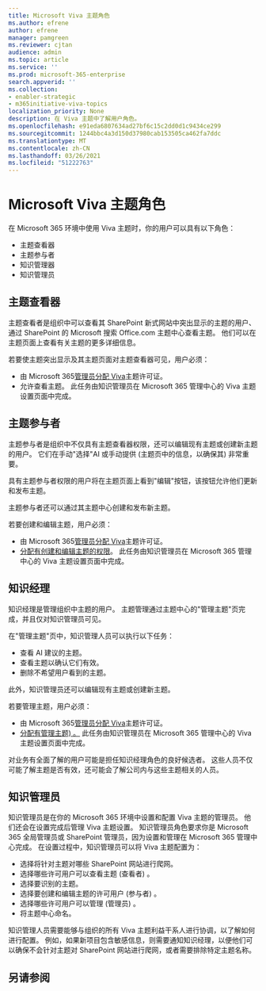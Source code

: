 ```yaml
---
title: Microsoft Viva 主题角色
ms.author: efrene
author: efrene
manager: pamgreen
ms.reviewer: cjtan
audience: admin
ms.topic: article
ms.service: ''
ms.prod: microsoft-365-enterprise
search.appverid: ''
ms.collection:
- enabler-strategic
- m365initiative-viva-topics
localization_priority: None
description: 在 Viva 主题中了解用户角色。
ms.openlocfilehash: e91eda6807634ad27bf6c15c2dd0d1c9434ce299
ms.sourcegitcommit: 1244bbc4a3d150d37980cab153505ca462fa7ddc
ms.translationtype: MT
ms.contentlocale: zh-CN
ms.lasthandoff: 03/26/2021
ms.locfileid: "51222763"
---
```

# <a name="microsoft-viva-topics-roles"></a>Microsoft Viva 主题角色 

在 Microsoft 365 环境中使用 Viva 主题时，你的用户可以具有以下角色：
-   主题查看器
-   主题参与者
-   知识管理器
-   知识管理员

## <a name="topic-viewer"></a>主题查看器

主题查看者是组织中可以查看其 SharePoint 新式网站中突出显示的主题的用户、通过 SharePoint 的 Microsoft 搜索 Office.com 主题中心查看主题。 他们可以在主题页面上查看有关主题的更多详细信息。 

若要使主题突出显示及其主题页面对主题查看器可见，用户必须：
-   由 Microsoft 365[管理员分配 Viva](./set-up-topic-experiences.md#assign-licenses)主题许可证。
-   允许查看主题。 此任务由知识管理员在 Microsoft 365 管理中心的 Viva 主题设置页面中完成。


## <a name="topic-contributors"></a>主题参与者

主题参与者是组织中不仅具有主题查看器权限，还可以编辑现有主题或创建新主题的用户。 它们在手动"选择"AI 或手动提供 (主题页中的信息，以确保其) 非常重要。

具有主题参与者权限的用户将在主题页面上看到"编辑"按钮，该按钮允许他们更新和发布主题。

主题参与者还可以通过其主题中心创建和发布新主题。

若要创建和编辑主题，用户必须：

-   由 Microsoft 365[管理员分配 Viva](./set-up-topic-experiences.md#assign-licenses)主题许可证。
-   [分配有创建和编辑主题的权限](./topic-experiences-user-permissions.md)。 此任务由知识管理员在 Microsoft 365 管理中心的 Viva 主题设置页面中完成。

## <a name="knowledge-managers"></a>知识经理

知识经理是管理组织中主题的用户。  主题管理通过主题中心的"管理主题"页完成，并且仅对知识管理员可见。

在"管理主题"页中，知识管理人员可以执行以下任务：
-   查看 AI 建议的主题。
-   查看主题以确认它们有效。
-   删除不希望用户看到的主题。

此外，知识管理员还可以编辑现有主题或创建新主题。

若要管理主题，用户必须：
-   由 Microsoft 365[管理员分配 Viva](./set-up-topic-experiences.md#assign-licenses)主题许可证。
-   [分配有管理主题) 。](./topic-experiences-user-permissions.md) 此任务由知识管理员在 Microsoft 365 管理中心的 Viva 主题设置页面中完成。

对业务有全面了解的用户可能是担任知识经理角色的良好候选者。 这些人员不仅可能了解主题是否有效，还可能会了解公司内与这些主题相关的人员。


## <a name="knowledge-admins"></a>知识管理员

知识管理员是在你的 Microsoft 365 环境中设置和配置 Viva 主题的管理员。 他们还会在设置完成后管理 Viva 主题设置。 知识管理员角色要求你是 Microsoft 365 全局管理员或 SharePoint 管理员，因为设置和管理在 Microsoft 365 管理中心完成。
在设置过程中，知识管理员可以将 Viva 主题配置为：

-   选择将针对主题对哪些 SharePoint 网站进行爬网。
-   选择哪些许可用户可以查看主题 (查看者) 。
-   选择要识别的主题。
-   选择要创建和编辑主题的许可用户 (参与者) 。
-   选择哪些许可用户可以管理 (管理员) 。
-   将主题中心命名。

知识管理人员需要能够与组织的所有 Viva 主题利益干系人进行协调，以了解如何进行配置。 例如，如果新项目包含敏感信息，则需要通知知识经理，以便他们可以确保不会针对主题对 SharePoint 网站进行爬网，或者需要排除特定主题名称。


## <a name="see-also"></a>另请参阅
